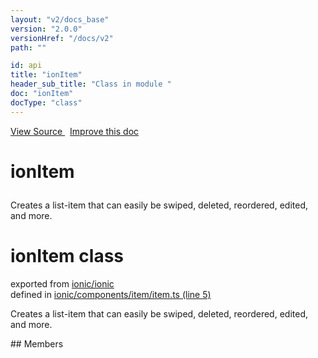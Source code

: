 ```yaml
---
layout: "v2/docs_base"
version: "2.0.0"
versionHref: "/docs/v2"
path: ""

id: api
title: "ionItem"
header_sub_title: "Class in module "
doc: "ionItem"
docType: "class"
---
```



<div class="improve-docs">
  <a href='http://github.com/driftyco/ionic2/tree/master/ionic/components/item/item.ts#L4'>
    View Source
  </a>
  &nbsp;
  <a href='http://github.com/driftyco/ionic2/edit/master/ionic/components/item/item.ts#L4'>
    Improve this doc
  </a>
</div>




<h1 class="api-title">

  ionItem



</h1>





Creates a list-item that can easily be swiped,
deleted, reordered, edited, and more.

<h1 class="class export">ionItem <span class="type">class</span></h1>
<p class="module">exported from <a href='undefined'>ionic/ionic</a><br/>
defined in <a href="https://github.com/driftyco/ionic2/tree/master/ionic/components/item/item.ts#L5-L56">ionic/components/item/item.ts (line 5)</a>
</p>
<p><p>Creates a list-item that can easily be swiped,
deleted, reordered, edited, and more.</p>
</p>
## Members

